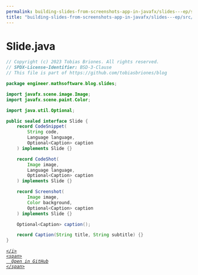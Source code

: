 ```yaml
---
permalink: building-slides-from-screenshots-app-in-javafx/slides---ep/src/main/java/engineer/mathsoftware/blog/slides/Slide.java.html
title: "building-slides-from-screenshots-app-in-javafx/slides---ep/src/main/java/engineer/mathsoftware/blog/slides/Slide.java"
---
```


# Slide.java
```java
// Copyright (c) 2023 Tobias Briones. All rights reserved.
// SPDX-License-Identifier: BSD-3-Clause
// This file is part of https://github.com/tobiasbriones/blog

package engineer.mathsoftware.blog.slides;

import javafx.scene.image.Image;
import javafx.scene.paint.Color;

import java.util.Optional;

public sealed interface Slide {
    record CodeSnippet(
        String code,
        Language language,
        Optional<Caption> caption
    ) implements Slide {}

    record CodeShot(
        Image image,
        Language language,
        Optional<Caption> caption
    ) implements Slide {}

    record Screenshot(
        Image image,
        Color background,
        Optional<Caption> caption
    ) implements Slide {}

    Optional<Caption> caption();

    record Caption(String title, String subtitle) {}
}

```
<div class="social open-gh-btn my-4">
  <a class="btn btn-github" href="https://github.com/tobiasbriones/blog/tree/main/swe/dev/java/javafx/drawing/productivity/building-slides-from-screenshots-app-in-javafx/slides---ep/src/main/java/engineer/mathsoftware/blog/slides/Slide.java" target="_blank">
    <i class="fab fa-github">
      
    </i>
    <span>
      Open in GitHub
    </span>
  </a>
</div>